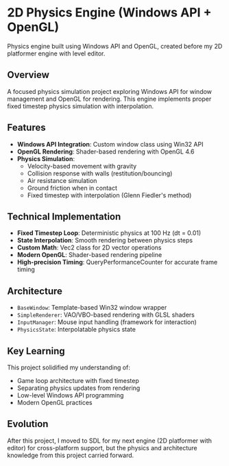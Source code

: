 # 2D Physics Engine (Windows API + OpenGL)
Physics engine built using Windows API and OpenGL, created before my 2D platformer engine with level editor.

## Overview
A focused physics simulation project exploring Windows API for window management and OpenGL for rendering. This engine implements proper fixed timestep physics simulation with interpolation.

## Features
- **Windows API Integration**: Custom window class using Win32 API
- **OpenGL Rendering**: Shader-based rendering with OpenGL 4.6
- **Physics Simulation**:
  - Velocity-based movement with gravity
  - Collision response with walls (restitution/bouncing)
  - Air resistance simulation
  - Ground friction when in contact
  - Fixed timestep with interpolation (Glenn Fiedler's method)
  
## Technical Implementation
- **Fixed Timestep Loop**: Deterministic physics at 100 Hz (dt = 0.01)
- **State Interpolation**: Smooth rendering between physics steps
- **Custom Math**: Vec2 class for 2D vector operations
- **Modern OpenGL**: Shader-based rendering pipeline
- **High-precision Timing**: QueryPerformanceCounter for accurate frame timing

## Architecture
- `BaseWindow`: Template-based Win32 window wrapper
- `SimpleRenderer`: VAO/VBO-based rendering with GLSL shaders
- `InputManager`: Mouse input handling (framework for interaction)
- `PhysicsState`: Interpolatable physics state

## Key Learning
This project solidified my understanding of:
- Game loop architecture with fixed timestep
- Separating physics updates from rendering
- Low-level Windows API programming
- Modern OpenGL practices

## Evolution
After this project, I moved to SDL for my next engine (2D platformer with editor) for cross-platform support, but the physics and architecture knowledge from this project carried forward.
